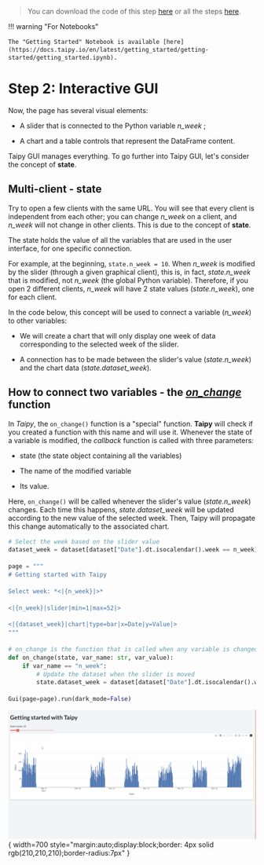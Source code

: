 > You can download the code of this step [here](../src/step_02.py) or all the steps [here](https://github.com/Avaiga/taipy-getting-started/tree/develop/src).

!!! warning "For Notebooks"

    The "Getting Started" Notebook is available [here](https://docs.taipy.io/en/latest/getting_started/getting-started/getting_started.ipynb).

# Step 2: Interactive GUI

Now, the page has several visual elements:

- A slider that is connected to the Python variable *n_week* ;

- A chart and a table controls that represent the DataFrame content.

Taipy GUI manages everything. To go further into Taipy GUI, let's consider the concept of **state**.

## Multi-client - state

Try to open a few clients with the same URL. You will see that every client is independent from each other; you can change *n_week* on a client, and *n_week* will not change in other clients. This is due to the concept of **state**.

The state holds the value of all the variables that are used in the user interface, for one specific connection.

For example, at the beginning, `state.n_week = 10`. When *n_week* is modified by the slider (through a given graphical client), this is, in fact, *state.n_week* that is modified, not *n_week* (the global Python variable). Therefore, if you open 2 different clients, *n_week* will have 2 state values (*state.n_week*), one for each client.

In the code below, this concept will be used to connect a variable (*n_week*) to other variables:

- We will create a chart that will only display one week of data corresponding to the selected week of the slider.

- A connection has to be made between the slider's value  (*state.n_week*) and the chart data (*state.dataset_week*).

## How to connect two variables - the *[on_change](https://docs.taipy.io/en/latest/manuals/gui/callbacks/)* function

In *Taipy*, the `on_change()` function is a "special" function. **Taipy** will check if you created a function with this name and will use it. Whenever the state of a variable is modified, the *callback* function is called with three parameters:

- state (the state object containing all the variables)

- The name of the modified variable

- Its value.

Here, `on_change()` will be called whenever the slider's value (*state.n_week*) changes. Each time this happens, *state.dataset_week* will be updated according to the new value of the selected week. Then, Taipy will propagate this change automatically to the associated chart.

```python
# Select the week based on the slider value
dataset_week = dataset[dataset["Date"].dt.isocalendar().week == n_week]

page = """
# Getting started with Taipy

Select week: *<|{n_week}|>*

<|{n_week}|slider|min=1|max=52|>

<|{dataset_week}|chart|type=bar|x=Date|y=Value|>
"""

# on_change is the function that is called when any variable is changed
def on_change(state, var_name: str, var_value):
    if var_name == "n_week":
        # Update the dataset when the slider is moved
        state.dataset_week = dataset[dataset["Date"].dt.isocalendar().week == var_value]

Gui(page=page).run(dark_mode=False)
```

![Interactive GUI](result.gif){ width=700 style="margin:auto;display:block;border: 4px solid rgb(210,210,210);border-radius:7px" }

